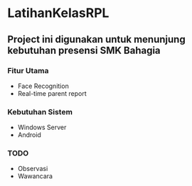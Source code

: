 # LatihanKelasRPL

## Project ini digunakan untuk menunjung kebutuhan presensi SMK Bahagia

### Fitur Utama
- Face Recognition
- Real-time parent report

### Kebutuhan Sistem
- Windows Server
- Android

### TODO
- Observasi
- Wawancara
